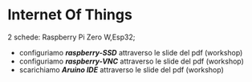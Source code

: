 
# Internet Of Things

 2 schede: Raspberry Pi Zero W,Esp32;

 * configuriamo ***raspberry-SSD*** attraverso le slide del pdf (workshop)
 * configuriamo ***raspberry-VNC*** attraverso le slide del pdf (workshop)
 * scarichiamo ***Aruino IDE*** attraverso le slide del pdf (workshop)
